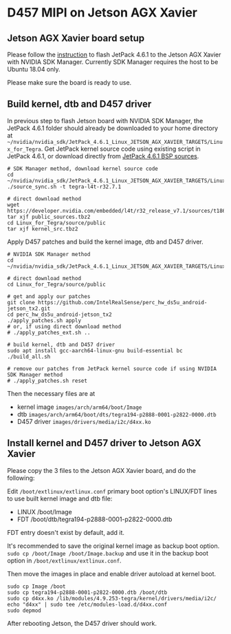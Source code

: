 # D457 MIPI on Jetson AGX Xavier

## Jetson AGX Xavier board setup

Please follow the [instruction](https://docs.nvidia.com/sdk-manager/install-with-sdkm-jetson/index.html) to flash JetPack 4.6.1 to the Jetson AGX Xavier with NVIDIA SDK Manager. Currently SDK Manager requires the host to be Ubuntu 18.04 only.

Please make sure the board is ready to use.

## Build kernel, dtb and D457 driver

In previous step to flash Jetson board with NVIDIA SDK Manager, the JetPack 4.6.1 folder should already be downloaded to your home directory at `~/nvidia/nvidia_sdk/JetPack_4.6.1_Linux_JETSON_AGX_XAVIER_TARGETS/Linux_for_Tegra`. Get JetPack kernel source code using existing script in JetPack 4.6.1, or download directly from [JetPack 4.6.1 BSP sources](https://developer.nvidia.com/embedded/l4t/r32_release_v7.1/sources/t186/public_sources.tbz2).

```
# SDK Manager method, download kernel source code
cd ~/nvidia/nvidia_sdk/JetPack_4.6.1_Linux_JETSON_AGX_XAVIER_TARGETS/Linux_for_Tegra
./source_sync.sh -t tegra-l4t-r32.7.1

# direct download method
wget https://developer.nvidia.com/embedded/l4t/r32_release_v7.1/sources/t186/public_sources.tbz2
tar xjf public_sources.tbz2
cd Linux_for_Tegra/source/public
tar xjf kernel_src.tbz2
```

Apply D457 patches and build the kernel image, dtb and D457 driver.

```
# NVIDIA SDK Manager method
cd ~/nvidia/nvidia_sdk/JetPack_4.6.1_Linux_JETSON_AGX_XAVIER_TARGETS/Linux_for_Tegra/sources

# direct download method
cd Linux_for_Tegra/source/public

# get and apply our patches
git clone https://github.com/IntelRealSense/perc_hw_ds5u_android-jetson_tx2.git
cd perc_hw_ds5u_android-jetson_tx2
./apply_patches.sh apply
# or, if using direct download method
# ./apply_patches_ext.sh ..

# build kernel, dtb and D457 driver
sudo apt install gcc-aarch64-linux-gnu build-essential bc
./build_all.sh

# remove our patches from JetPack kernel source code if using NVIDIA SDK Manager method
# ./apply_patches.sh reset
```

Then the necessary files are at
- kernel image `images/arch/arm64/boot/Image`
- dtb `images/arch/arm64/boot/dts/tegra194-p2888-0001-p2822-0000.dtb`
- D457 driver `images/drivers/media/i2c/d4xx.ko`

## Install kernel and D457 driver to Jetson AGX Xavier

Please copy the 3 files to the Jetson AGX Xavier board, and do the following:

Edit `/boot/extlinux/extlinux.conf` primary boot option's LINUX/FDT lines to use built kernel image and dtb file:

- LINUX /boot/Image
- FDT /boot/dtb/tegra194-p2888-0001-p2822-0000.dtb

FDT entry doesn't exist by default, add it.

It's recommended to save the original kernel image as backup boot option. `sudo cp /boot/Image /boot/Image.backup` and use it in the backup boot option in `/boot/extlinux/extlinux.conf`.

Then move the images in place and enable driver autoload at kernel boot.

```
sudo cp Image /boot
sudo cp tegra194-p2888-0001-p2822-0000.dtb /boot/dtb
sudo cp d4xx.ko /lib/modules/4.9.253-tegra/kernel/drivers/media/i2c/
echo "d4xx" | sudo tee /etc/modules-load.d/d4xx.conf
sudo depmod
```

After rebooting Jetson, the D457 driver should work.
